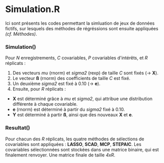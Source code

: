 # Simulation.R

Ici sont présents les codes permettant la simluation de jeux de données fictifs, sur lesquels des méthodes de régréssions sont ensuite appliquées *(cf. Méthodes)*.


### Simulation()

Pour *N* enregistrements, *C* covariables, *P* covariables d'intérêts, et *R* réplicats : 
1. Des vecteurs *mu* (rnorm) et *sigma2* (rexp) de taille *C* sont fixés (-> **X**).
2. Le vecteur **ß** (rnorm) des coefficients de taille *C* est fixé.
3. Un deuxième *sigma2* est fixé à 0.10 (-> **e**).
4. Ensuite, pour *R* réplicats : 
- **X** est déterminé grâce à *mu* et *sigma2*, qui attribue une distribution différente à chaque covariable. 
- **e** (rnorm) est déterminé à partir du *sigma2* fixé à 0.10.
- **Y** est déterminé à partir **ß**, ainsi que des nouveaux **X** et **e**. 

### Resultat()

Pour chacun des *R* réplicats, les quatre méthodes de sélections de covariables sont appliquées : **LASSO**, **SCAD**, **MCP**, **STEPAIC**. Les covariables sélectionnées sont stockées dans une matrice binaire, qui est finalement renvoyer. Une matrice finale de taille *4xR*. 